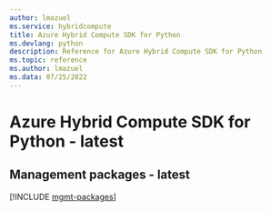 ```yaml
---
author: lmazuel
ms.service: hybridcompute
title: Azure Hybrid Compute SDK for Python
ms.devlang: python
description: Reference for Azure Hybrid Compute SDK for Python
ms.topic: reference
ms.author: lmazuel
ms.data: 07/25/2022
---
```

# Azure Hybrid Compute SDK for Python - latest

## Management packages - latest
[!INCLUDE [mgmt-packages](hybrid-compute-mgmt-index.md)]